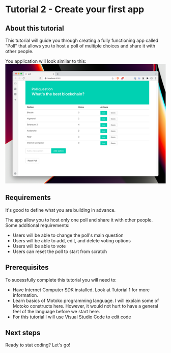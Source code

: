 # Tutorial 2 - Create your first app

## About this tutorial

This tutorial will guide you through creating a fully functioning app called "Poll" that allows you to host a poll of multiple choices and share it with other people.

You application will look similar to this:
![picture 1](_attachments/Screenshot%202022-12-08%20at%2008.43.30@2x.png)  

## Requirements
It's good to define what you are building in advance.

The app allow you to host only one poll and share it with other people. Some additional requirements:
- Users will be able to change the poll's main question 
- Users will be able to add, edit, and delete voting options
- Users will be able to vote
- Users can reset the poll to start from scratch

## Prerequisites
To sucessfully complete this tutorial you will need to:
- Have Internet Computer SDK installed. Look at Tutorial 1 for more information.
- Learn basics of Motoko programming language. I will explain some of Motoko constructs here. However, it would not hurt to have a general feel of the language before we start here.
- For this tutorial I will use Visual Studio Code to edit code


## Next steps
Ready to stat coding? Let's go!